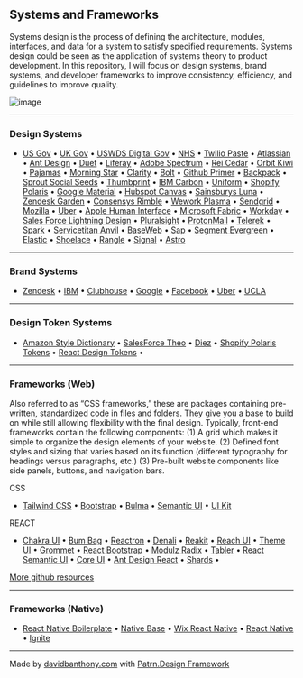 ## Systems and Frameworks

Systems design is the process of defining the architecture, modules, interfaces, and data for a system to satisfy specified requirements. Systems design could be seen as the application of systems theory to product development. In this repository, I will focus on design systems, brand systems, and developer frameworks to improve consistency, efficiency, and guidelines to improve quality.

![image](https://d33wubrfki0l68.cloudfront.net/2f840b6e10e564b5d896d9c67a19c3a34cba635e/61d5e/assets/images/index/ds-patrn-ocean.png)

---

### Design Systems
- [US Gov](https://designsystem.digital.gov/) •
[UK Gov](https://design-system.service.gov.uk/) •
[USWDS Digital Gov](https://designsystem.digital.gov/) •
[NHS](https://service-manual.nhs.uk/) •
[Twilio Paste](https://paste.twilio.design/) •
[Atlassian](https://atlassian.design/) •
[Ant Design](https://ant.design/) •
[Duet](https://www.duetds.com/) •
[Liferay](https://liferay.design/lexicon/) •
[Adobe Spectrum](https://spectrum.adobe.com/) •
[Rei Cedar](https://rei.github.io/rei-cedar-docs/) •
[Orbit Kiwi](https://orbit.kiwi/) •
[Pajamas](https://design.gitlab.com/) •
[Morning Star](https://designsystem.morningstar.com/) •
[Clarity](https://clarity.design/) •
[Bolt](https://boltdesignsystem.com/) •
[Github Primer](https://primer.style/) •
[Backpack](https://backpack.github.io/) •
[Sprout Social Seeds](https://sproutsocial.com/seeds) •
[Thumbprint](https://thumbprint.design/) •
[IBM Carbon](https://www.carbondesignsystem.com/) •
[Uniform](http://uniform.hudl.com/) •
[Shopify Polaris](http://polaris.shopify.com/) •
[Google Material](http://material.io/design/) •
[Hubspot Canvas](https://canvas.hubspot.com/) •
[Sainsburys Luna](https://luna.sainsburys.co.uk/library) •
[Zendesk Garden](https://garden.zendesk.com/) •
[Consensys Rimble](https://rimble.consensys.design/) •
[Wework Plasma](http://plasma.guide/) •
[Sendgrid](http://styleguide.sendgrid.com/index.html) •
[Mozilla](https://protocol.mozilla.org/) •
[Uber](https://brand.uber.com/) •
[Apple Human Interface](https://developer.apple.com/design/human-interface-guidelines/ios/overview/themes/) •
[Microsoft Fabric](https://developer.microsoft.com/en-us/fabric#/) •
[Workday](https://design.workday.com/) •
[Sales Force Lightning Design](https://www.lightningdesignsystem.com/) •
[Pluralsight](https://design-system.pluralsight.com/) •
[ProtonMail](https://design-system-beta.netlify.com/) •
[Telerek](https://www.telerik.com/kendo-react-ui/) •
[Spark](https://sparkdesignsystem.com/) •
[Servicetitan Anvil](https://anvil.servicetitan.com/#/) •
[BaseWeb](https://baseweb.design/) •
[Sap](https://sap.github.io/fundamental/getting-started.html) •
[Segment Evergreen](https://evergreen.segment.com/) •
[Elastic](https://elastic.github.io/eui/#/) •
[Shoelace](https://shoelace.style/) •
[Rangle](https://rangle.io/radius/) •
[Signal](http://signal.agworld.com/) •
[Astro](https://www.astrouxds.com/)

---

### Brand Systems
- [Zendesk](https://t.co/x4DQi2OipC?amp=1) •
[IBM](https://www.ibm.com/design/language/) •
[Clubhouse](https://t.co/haeJfIxc5L?amp=1) •
[Google](https://t.co/eugyRPHCMB?amp=1) •
[Facebook](https://t.co/0BQWjTb3PY?amp=1) •
[Uber](https://t.co/udy1VXjhxD?amp=1) •
[UCLA](https://brand.ucla.edu/application/print)

---

### Design Token Systems
- [Amazon Style Dictionary](https://amzn.github.io/style-dictionary/#/) •
[SalesForce Theo](https://github.com/salesforce-ux/theo) •
[Diez](https://diez.org/) •
[Shopify Polaris Tokens](https://shopify.github.io/polaris-tokens/) •
[React Design Tokens](https://react-design-tokens.netlify.app/) •

---

### Frameworks (Web)

Also referred to as “CSS frameworks,” these are packages containing pre-written, standardized code in files and folders. They give you a base to build on while still allowing flexibility with the final design. Typically, front-end frameworks contain the following components: (1) A grid which makes it simple to organize the design elements of your website. (2) Defined font styles and sizing that varies based on its function (different typography for headings versus paragraphs, etc.) (3) Pre-built website components like side panels, buttons, and navigation bars.

CSS
- [Tailwind CSS](https://tailwindcss.com/) •
[Bootstrap](https://getbootstrap.com/) •
[Bulma](https://bulma.io/) •
[Semantic UI](https://semantic-ui.com/) •
[UI Kit](https://getuikit.com/)

REACT
- [Chakra UI](https://chakra-ui.com/) •
[Bum Bag](https://bumbag.style/) •
[Reactron](https://github.com/siddharthkp/reactron) •
[Denali](https://denali.design/) •
[Reakit](https://github.com/reakit/reakit) •
[Reach UI](https://reach.tech/) •
[Theme UI](https://theme-ui.com/) •
[Grommet](https://v2.grommet.io/) •
[React Bootstrap](https://react-bootstrap.netlify.app/) •
[Modulz Radix](https://radix.modulz.app/docs/getting-started/) •
[Tabler](https://github.com/tabler/tabler-react) •
[React Semantic UI](https://react.semantic-ui.com/) •
[Core UI](https://coreui.io/react/) •
[Ant Design React](https://ant.design/) •
[Shards](https://github.com/designrevision/shards-dashboard-react) •

[More github resources](https://github.com/search?q=uilibrary)

---

### Frameworks (Native)

- [React Native Boilerplate](https://github.com/thecodingmachine/react-native-boilerplate) •
[Native Base](https://nativebase.io/) •
[Wix React Native](https://github.com/wix/react-native-ui-lib) •
[React Native](https://reactnative.dev/) •
[Ignite](https://github.com/infinitered/ignite)

---

Made by [davidbanthony.com](https://davidbanthony.com) with [Patrn.Design Framework](https://patrn.design)

